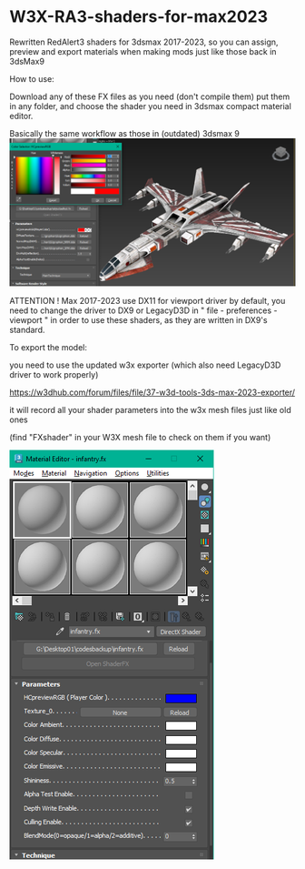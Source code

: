 # W3X-RA3-shaders-for-max2023
Rewritten RedAlert3 shaders for 3dsmax 2017-2023, so you can assign, preview and export materials when making mods just like those back in 3dsMax9

How to use:

Download any of these FX files as you need (don't compile them) put them in any folder, and choose the shader you need in 3dsmax compact material editor.

Basically the same workflow as those in (outdated) 3dsmax 9
![alt text](https://github.com/NordlichtS/W3X-RA3-shaders-for-max2023/blob/main/shader%20param%20objects.png?raw=true)

ATTENTION ! Max 2017-2023 use DX11 for viewport driver by default, you need to change the driver to DX9 or LegacyD3D in " file - preferences - viewport " in order to use these shaders, as they are written in DX9's standard.

To export the model: 

you need to use the updated w3x exporter (which also need LegacyD3D driver to work properly)

https://w3dhub.com/forum/files/file/37-w3d-tools-3ds-max-2023-exporter/

it will record all your shader parameters into the w3x mesh files just like old ones 

(find "FXshader" in your W3X mesh file to check on them if you want)

![alt text](https://github.com/NordlichtS/W3X-RA3-shaders-for-max2023/blob/main/shader%20param%20infantry.png?)
